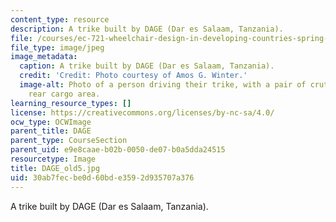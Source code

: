 ```yaml
---
content_type: resource
description: A trike built by DAGE (Dar es Salaam, Tanzania).
file: /courses/ec-721-wheelchair-design-in-developing-countries-spring-2009/30ab7fecbe0d60bde3592d935707a376_DAGE_old5.jpg
file_type: image/jpeg
image_metadata:
  caption: A trike built by DAGE (Dar es Salaam, Tanzania).
  credit: 'Credit: Photo courtesy of Amos G. Winter.'
  image-alt: Photo of a person driving their trike, with a pair of crutches in the
    rear cargo area.
learning_resource_types: []
license: https://creativecommons.org/licenses/by-nc-sa/4.0/
ocw_type: OCWImage
parent_title: DAGE
parent_type: CourseSection
parent_uid: e9e8caae-b02b-0050-de07-b0a5dda24515
resourcetype: Image
title: DAGE_old5.jpg
uid: 30ab7fec-be0d-60bd-e359-2d935707a376
---
```

A trike built by DAGE (Dar es Salaam, Tanzania).